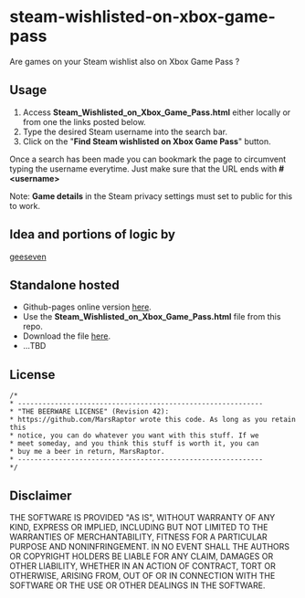 # steam-wishlisted-on-xbox-game-pass
Are games on your Steam wishlist also on Xbox Game Pass ?

## Usage
1. Access __Steam_Wishlisted_on_Xbox_Game_Pass.html__ either locally or from one the links posted below.
2. Type the desired Steam username into the search bar.
3. Click on the "__Find Steam wishlisted on Xbox Game Pass__" button.

Once a search has been made you can bookmark the page to circumvent typing the username everytime.
Just make sure that the URL ends with __#&lt;username&gt;__

Note: __Game details__ in the Steam privacy settings must set to public for this to work.

## Idea and portions of logic by 
[geeseven](https://github.com/geeseven)

## Standalone hosted
- Github-pages online version [here](https://marsraptor.github.io/steam-wishlisted-on-xbox-game-pass/).
- Use the __Steam_Wishlisted_on_Xbox_Game_Pass.html__ file from this repo.
- Download the file [here](https://github.com/MarsRaptor/steam-wishlisted-on-xbox-game-pass/releases/download/v1.0.0/Steam_Wishlisted_on_Xbox_Game_Pass.html).
- ...TBD

## License
```
/*
* ------------------------------------------------------------
* "THE BEERWARE LICENSE" (Revision 42):
* https://github.com/MarsRaptor wrote this code. As long as you retain this 
* notice, you can do whatever you want with this stuff. If we
* meet someday, and you think this stuff is worth it, you can
* buy me a beer in return, MarsRaptor.
* ------------------------------------------------------------
*/
```

## Disclaimer
THE SOFTWARE IS PROVIDED "AS IS", WITHOUT WARRANTY OF ANY KIND, EXPRESS OR IMPLIED, INCLUDING BUT NOT LIMITED TO THE WARRANTIES OF MERCHANTABILITY, FITNESS FOR A PARTICULAR PURPOSE AND NONINFRINGEMENT. IN NO EVENT SHALL THE AUTHORS OR COPYRIGHT HOLDERS BE LIABLE FOR ANY CLAIM, DAMAGES OR OTHER LIABILITY, WHETHER IN AN ACTION OF CONTRACT, TORT OR OTHERWISE, ARISING FROM, OUT OF OR IN CONNECTION WITH THE SOFTWARE OR THE USE OR OTHER DEALINGS IN THE SOFTWARE.
